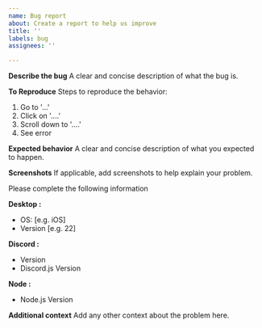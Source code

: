 ```yaml
---
name: Bug report
about: Create a report to help us improve
title: ''
labels: bug
assignees: ''

---
```


**Describe the bug**
A clear and concise description of what the bug is.

**To Reproduce**
Steps to reproduce the behavior:
1. Go to '...'
2. Click on '....'
3. Scroll down to '....'
4. See error

**Expected behavior**
A clear and concise description of what you expected to happen.

**Screenshots**
If applicable, add screenshots to help explain your problem.

Please complete the following information

**Desktop :**
 - OS: [e.g. iOS]
 - Version [e.g. 22]

**Discord :**
 - Version
 - Discord.js Version

**Node :**
 - Node.js Version

**Additional context**
Add any other context about the problem here.

